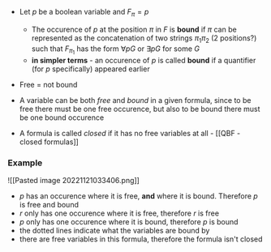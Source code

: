 - Let $p$ be a boolean variable and $F_\pi = p$
	- The occurence of $p$ at the position $\pi$ in $F$ is **bound** if $\pi$ can be represented as the concatenation of two strings $\pi_1 \pi_2$ (2 positions?) such that $F_{\pi_1}$ has the form $\forall pG$ or $\exists pG$ for some $G$
	- **in simpler terms** - an occurence of $p$ is called **bound** if a quantifier (for $p$ specifically) appeared earlier

- Free = not bound
- A variable can be both *free* and *bound* in a given formula, since to be free there must be one free occurence, but also to be bound there must be one bound occurence
- A formula is called *closed* if it has no free variables at all - [[QBF - closed formulas]]

### Example
![[Pasted image 20221121033406.png]]

- $p$ has an occurence where it is free, **and** where it is bound. Therefore $p$ is free and bound
- $r$ only has one occurence where it is free, therefore $r$ is free
- $p$ only has one occurence where it is bound, therefore $p$ is bound
- the dotted lines indicate what the variables are bound by
- there are free variables in this formula, therefore the formula isn't closed